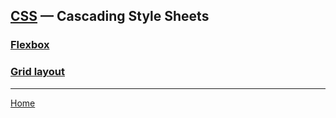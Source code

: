 ## [CSS](https://developer.mozilla.org/en-US/docs/Web/CSS) — Cascading Style Sheets

### [Flexbox](flexbox.md)

### [Grid layout](grid-layout.md)

---
[Home](../README.md)
